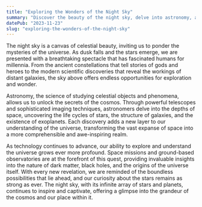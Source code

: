```yaml
---
title: "Exploring the Wonders of the Night Sky"
summary: "Discover the beauty of the night sky, delve into astronomy, and explore the mysteries of stars, galaxies, and cosmic phenomena that inspire wonder and curiosity."
datePub: "2023-11-23"
slug: "exploring-the-wonders-of-the-night-sky"
---
```


The night sky is a canvas of celestial beauty, inviting us to ponder the mysteries of the universe. As dusk falls and the stars emerge, we are presented with a breathtaking spectacle that has fascinated humans for millennia. From the ancient constellations that tell stories of gods and heroes to the modern scientific discoveries that reveal the workings of distant galaxies, the sky above offers endless opportunities for exploration and wonder.

Astronomy, the science of studying celestial objects and phenomena, allows us to unlock the secrets of the cosmos. Through powerful telescopes and sophisticated imaging techniques, astronomers delve into the depths of space, uncovering the life cycles of stars, the structure of galaxies, and the existence of exoplanets. Each discovery adds a new layer to our understanding of the universe, transforming the vast expanse of space into a more comprehensible and awe-inspiring realm.

As technology continues to advance, our ability to explore and understand the universe grows ever more profound. Space missions and ground-based observatories are at the forefront of this quest, providing invaluable insights into the nature of dark matter, black holes, and the origins of the universe itself. With every new revelation, we are reminded of the boundless possibilities that lie ahead, and our curiosity about the stars remains as strong as ever. The night sky, with its infinite array of stars and planets, continues to inspire and captivate, offering a glimpse into the grandeur of the cosmos and our place within it.